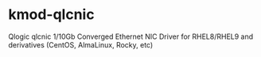 # kmod-qlcnic
Qlogic qlcnic 1/10Gb Converged Ethernet NIC Driver for RHEL8/RHEL9 and derivatives (CentOS, AlmaLinux, Rocky, etc)
